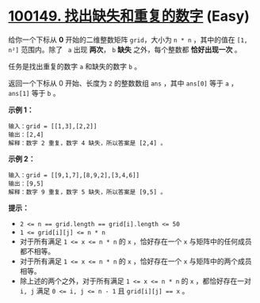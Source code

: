 # [100149. 找出缺失和重复的数字][link] (Easy)

[link]: https://leetcode.cn/contest/weekly-contest-376/problems/find-missing-and-repeated-values/

给你一个下标从 **0** 开始的二维整数矩阵 `grid`，大小为 `n * n` ，其中的值在 `[1, n²]` 范围内。除了 `
a` 出现 **两次**， `b` **缺失** 之外，每个整数都 **恰好出现一次** 。

任务是找出重复的数字 `a` 和缺失的数字 `b` 。

返回一个下标从 0 开始、长度为 `2` 的整数数组 `ans` ，其中 `ans[0]` 等于 `a` ， `ans[1]` 等于 `b` 。

**示例 1：**

```
输入：grid = [[1,3],[2,2]]
输出：[2,4]
解释：数字 2 重复，数字 4 缺失，所以答案是 [2,4] 。
```

**示例 2：**

```
输入：grid = [[9,1,7],[8,9,2],[3,4,6]]
输出：[9,5]
解释：数字 9 重复，数字 5 缺失，所以答案是 [9,5] 。
```

**提示：**

- `2 <= n == grid.length == grid[i].length <= 50`
- `1 <= grid[i][j] <= n * n`
- 对于所有满足 `1 <= x <= n * n` 的 `x` ，恰好存在一个 `x` 与矩阵中的任何成员都不相等。
- 对于所有满足 `1 <= x <= n * n` 的 `x` ，恰好存在一个 `x` 与矩阵中的两个成员相等。
- 除上述的两个之外，对于所有满足 `1 <= x <= n * n` 的 `x` ，都恰好存在一对 `i, j` 满足 `0 <= i, j <=
n - 1` 且 `grid[i][j] == x` 。
